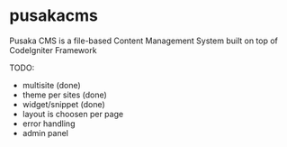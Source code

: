 pusakacms
=========

Pusaka CMS is a file-based Content Management System built on top of CodeIgniter Framework

TODO:

- multisite (done)
- theme per sites (done)
- widget/snippet (done)
- layout is choosen per page
- error handling
- admin panel
